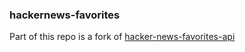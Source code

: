 ### hackernews-favorites

Part of this repo is a fork of
[hacker-news-favorites-api](https://github.com/reactual/hacker-news-favorites-api/blob/master/README.md)

